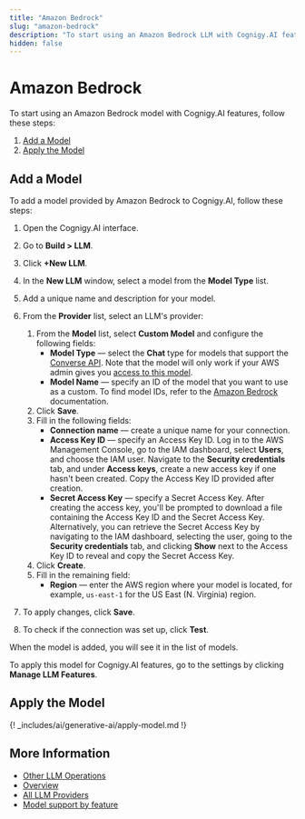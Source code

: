 ```yaml
---
title: "Amazon Bedrock"
slug: "amazon-bedrock"
description: "To start using an Amazon Bedrock LLM with Cognigy.AI features, add the LLM and apply it to the corresponding use case."
hidden: false
---
```


# Amazon Bedrock

To start using an Amazon Bedrock model with Cognigy.AI features, follow these steps:

1. [Add a Model](#add-a-model)
2. [Apply the Model](#apply-the-model)

## Add a Model

To add a model provided by Amazon Bedrock to Cognigy.AI, follow these steps:

1. Open the Cognigy.AI interface.
2. Go to **Build > LLM**.
3. Click **+New LLM**.
4. In the **New LLM** window, select a model from the **Model Type** list.
5. Add a unique name and description for your model.
6. From the **Provider** list, select an LLM's provider:<br>
    1. From the **Model** list, select **Custom Model** and configure the following fields:<br>
        - **Model Type** — select the **Chat** type for models that support the [Converse API](https://docs.aws.amazon.com/bedrock/latest/userguide/models-features.html). Note that the model will only work if your AWS admin gives you [access to this model](https://docs.aws.amazon.com/bedrock/latest/userguide/model-access.html).<br>
        - **Model Name** — specify an ID of the model that you want to use as a custom. To find model IDs, refer to the [Amazon Bedrock](https://docs.aws.amazon.com/bedrock/latest/userguide/model-ids.html) documentation.<br>
    2. Click **Save**.<br>
    3. Fill in the following fields:<br>
        - **Connection name** — create a unique name for your connection.<br>
        - **Access Key ID** — specify an Access Key ID. Log in to the AWS Management Console, go to the IAM dashboard, select **Users**, and choose the IAM user. Navigate to the **Security credentials** tab, and under **Access keys**, create a new access key if one hasn't been created. Copy the Access Key ID provided after creation.<br>
        - **Secret Access Key** — specify a Secret Access Key. After creating the access key, you'll be prompted to download a file containing the Access Key ID and the Secret Access Key. Alternatively, you can retrieve the Secret Access Key by navigating to the IAM dashboard, selecting the user, going to the **Security credentials** tab, and clicking **Show** next to the Access Key ID to reveal and copy the Secret Access Key.<br>
    4. Click **Create**.<br>
    5. Fill in the remaining field:<br>
        - **Region** — enter the AWS region where your model is located, for example, `us-east-1` for the US East (N. Virginia) region.<br>

7. To apply changes, click **Save**.
8. To check if the connection was set up, click **Test**.

When the model is added, you will see it in the list of models.

To apply this model for Cognigy.AI features, go to the settings by clicking **Manage LLM Features**.

## Apply the Model

{! _includes/ai/generative-ai/apply-model.md !}

## More Information

- [Other LLM Operations](../other-operations.md)
- [Overview](../overview.md)
- [All LLM Providers](all-providers.md)
- [Model support by feature](../model-support-by-feature.md)